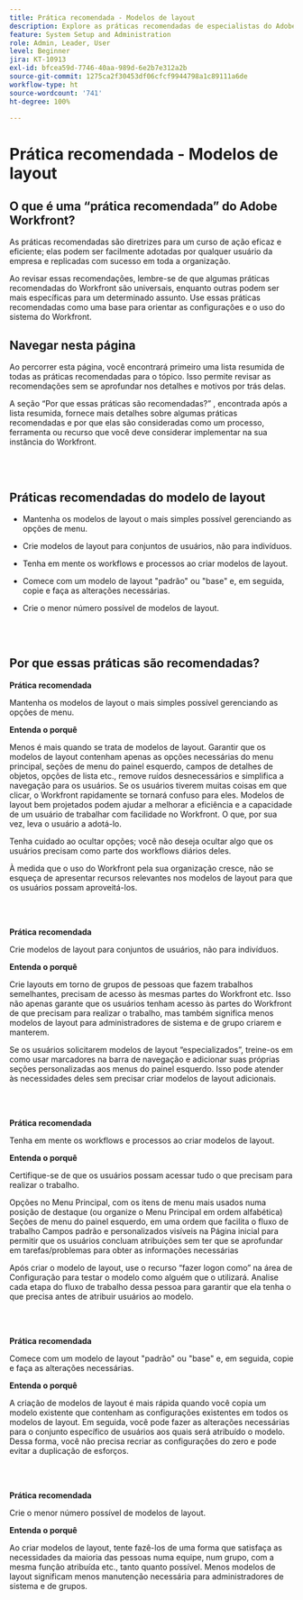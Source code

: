 ```yaml
---
title: Prática recomendada - Modelos de layout
description: Explore as práticas recomendadas de especialistas do Adobe Workfront sobre como configurar, gerenciar e usar modelos de layout do Workfront.
feature: System Setup and Administration
role: Admin, Leader, User
level: Beginner
jira: KT-10913
exl-id: bfcea59d-7746-40aa-989d-6e2b7e312a2b
source-git-commit: 1275ca2f30453df06cfcf9944798a1c89111a6de
workflow-type: ht
source-wordcount: '741'
ht-degree: 100%

---
```


# Prática recomendada - Modelos de layout

## O que é uma “prática recomendada” do Adobe Workfront?

As práticas recomendadas são diretrizes para um curso de ação eficaz e eficiente; elas podem ser facilmente adotadas por qualquer usuário da empresa e replicadas com sucesso em toda a organização.

Ao revisar essas recomendações, lembre-se de que algumas práticas recomendadas do Workfront são universais, enquanto outras podem ser mais específicas para um determinado assunto. Use essas práticas recomendadas como uma base para orientar as configurações e o uso do sistema do Workfront.

## Navegar nesta página

Ao percorrer esta página, você encontrará primeiro uma lista resumida de todas as práticas recomendadas para o tópico. Isso permite revisar as recomendações sem se aprofundar nos detalhes e motivos por trás delas.

A seção “Por que essas práticas são recomendadas?” , encontrada após a lista resumida, fornece mais detalhes sobre algumas práticas recomendadas e por que elas são consideradas como um processo, ferramenta ou recurso que você deve considerar implementar na sua instância do Workfront.

</br>
</br>

## Práticas recomendadas do modelo de layout

* Mantenha os modelos de layout o mais simples possível gerenciando as opções de menu.

* Crie modelos de layout para conjuntos de usuários, não para indivíduos.

* Tenha em mente os workflows e processos ao criar modelos de layout.

* Comece com um modelo de layout &quot;padrão&quot; ou &quot;base&quot; e, em seguida, copie e faça as alterações necessárias.

* Crie o menor número possível de modelos de layout.

</br>
</br>

## Por que essas práticas são recomendadas?

**Prática recomendada**

Mantenha os modelos de layout o mais simples possível gerenciando as opções de menu.

**Entenda o porquê**

Menos é mais quando se trata de modelos de layout. Garantir que os modelos de layout contenham apenas as opções necessárias do menu principal, seções de menu do painel esquerdo, campos de detalhes de objetos, opções de lista etc., remove ruídos desnecessários e simplifica a navegação para os usuários. Se os usuários tiverem muitas coisas em que clicar, o Workfront rapidamente se tornará confuso para eles. Modelos de layout bem projetados podem ajudar a melhorar a eficiência e a capacidade de um usuário de trabalhar com facilidade no Workfront. O que, por sua vez, leva o usuário a adotá-lo.

Tenha cuidado ao ocultar opções; você não deseja ocultar algo que os usuários precisam como parte dos workflows diários deles.

À medida que o uso do Workfront pela sua organização cresce, não se esqueça de apresentar recursos relevantes nos modelos de layout para que os usuários possam aproveitá-los.

</br>
</br>

**Prática recomendada**

Crie modelos de layout para conjuntos de usuários, não para indivíduos.

**Entenda o porquê**

Crie layouts em torno de grupos de pessoas que fazem trabalhos semelhantes, precisam de acesso às mesmas partes do Workfront etc. Isso não apenas garante que os usuários tenham acesso às partes do Workfront de que precisam para realizar o trabalho, mas também significa menos modelos de layout para administradores de sistema e de grupo criarem e manterem.

Se os usuários solicitarem modelos de layout “especializados”, treine-os em como usar marcadores na barra de navegação e adicionar suas próprias seções personalizadas aos menus do painel esquerdo. Isso pode atender às necessidades deles sem precisar criar modelos de layout adicionais.

</br>
</br>

**Prática recomendada**

Tenha em mente os workflows e processos ao criar modelos de layout.

**Entenda o porquê**

Certifique-se de que os usuários possam acessar tudo o que precisam para realizar o trabalho.

Opções no Menu Principal, com os itens de menu mais usados numa posição de destaque (ou organize o Menu Principal em ordem alfabética) 
Seções de menu do painel esquerdo, em uma ordem que facilita o fluxo de trabalho 
Campos padrão e personalizados visíveis na Página inicial para permitir que os usuários concluam atribuições sem ter que se aprofundar em tarefas/problemas para obter as informações necessárias

Após criar o modelo de layout, use o recurso “fazer logon como” na área de Configuração para testar o modelo como alguém que o utilizará. Analise cada etapa do fluxo de trabalho dessa pessoa para garantir que ela tenha o que precisa antes de atribuir usuários ao modelo.

</br>
</br>

**Prática recomendada**

Comece com um modelo de layout &quot;padrão&quot; ou &quot;base&quot; e, em seguida, copie e faça as alterações necessárias.

**Entenda o porquê**

A criação de modelos de layout é mais rápida quando você copia um modelo existente que contenham as configurações existentes em todos os modelos de layout. Em seguida, você pode fazer as alterações necessárias para o conjunto específico de usuários aos quais será atribuído o modelo. Dessa forma, você não precisa recriar as configurações do zero e pode evitar a duplicação de esforços.

</br>
</br>


**Prática recomendada**

Crie o menor número possível de modelos de layout.

**Entenda o porquê**

Ao criar modelos de layout, tente fazê-los de uma forma que satisfaça as necessidades da maioria das pessoas numa equipe, num grupo, com a mesma função atribuída etc., tanto quanto possível. Menos modelos de layout significam menos manutenção necessária para administradores de sistema e de grupos.

